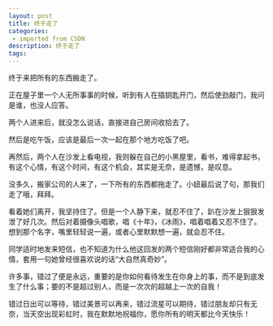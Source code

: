 ```yaml
---
layout: post
title: 终于走了
categories: 
 - imported from CSDN
description: 终于走了
tags: 
---
```


终于来把所有的东西搬走了。

正在屋子里一个人无所事事的时候，听到有人在插钥匙开门，然后使劲敲门，我问是谁，也没人应答。

两个人进来后，就没怎么说话，直接进自己房间收拾去了。

然后是吃午饭，应该是最后一次一起在那个地方吃饭了吧。

再然后，两个人在沙发上看电视，我则躲在自己的小黑屋里，看书，难得拿起书，有这个心情，有这个时间，有这个机会，其实是无奈，是遗憾，是叹息。

没多久，搬家公司的人来了，一下所有的东西都拖走了。小妞最后说了句，那我们走了哦，拜拜。

看着她们离开，我坚持住了。但是一个人静下来，就忍不住了，趴在沙发上狠狠发泄了好几次。然后对着摄像头唱歌，唱《十年》，《冰雨》，唱着唱着又忍不住了。想到那个名字，嘴里轻轻说一遍，或者心里默默想一遍，就会忍不住。

同学适时地发来短信，也不知道为什么他这回发的两个短信刚好都非常适合我的心情，套用一句她曾经很喜欢说的话“大自然真奇妙”。

许多事，错过了便是永远，重要的是你如何看待发生在你身上的事，而不是到底发生了什么事；要的不是超过别人，而是一次次的超越上一次的自我！  

错过日出可以等待，错过美景可以再来，错过流星可以期待，错过朋友却只有无奈，当天空出现彩虹时，我在默默地祝福你，愿你所有的明天都比今天快乐！
